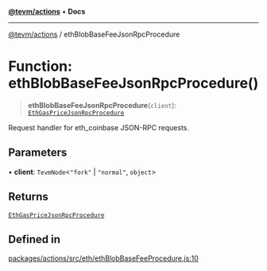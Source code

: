 [**@tevm/actions**](../README.md) • **Docs**

***

[@tevm/actions](../globals.md) / ethBlobBaseFeeJsonRpcProcedure

# Function: ethBlobBaseFeeJsonRpcProcedure()

> **ethBlobBaseFeeJsonRpcProcedure**(`client`): [`EthGasPriceJsonRpcProcedure`](../type-aliases/EthGasPriceJsonRpcProcedure.md)

Request handler for eth_coinbase JSON-RPC requests.

## Parameters

• **client**: `TevmNode`\<`"fork"` \| `"normal"`, `object`\>

## Returns

[`EthGasPriceJsonRpcProcedure`](../type-aliases/EthGasPriceJsonRpcProcedure.md)

## Defined in

[packages/actions/src/eth/ethBlobBaseFeeProcedure.js:10](https://github.com/evmts/tevm-monorepo/blob/main/packages/actions/src/eth/ethBlobBaseFeeProcedure.js#L10)

